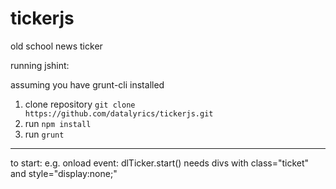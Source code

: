 tickerjs
========

old school news ticker

running jshint:

assuming you have grunt-cli installed

1. clone repository `git clone https://github.com/datalyrics/tickerjs.git`
2. run `npm install`
3. run `grunt`

---

to start: e.g. onload event: dlTicker.start()
needs divs with class="ticket" and style="display:none;"
